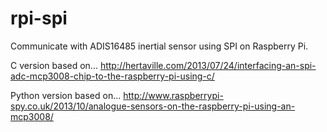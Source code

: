 rpi-spi
=======
Communicate with ADIS16485 inertial sensor using SPI on Raspberry Pi.

C version based on...
http://hertaville.com/2013/07/24/interfacing-an-spi-adc-mcp3008-chip-to-the-raspberry-pi-using-c/

Python version based on...
http://www.raspberrypi-spy.co.uk/2013/10/analogue-sensors-on-the-raspberry-pi-using-an-mcp3008/
